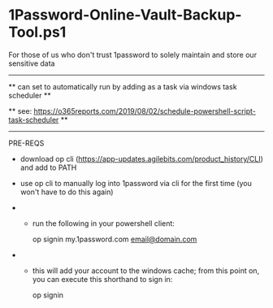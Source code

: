 # 1Password-Online-Vault-Backup-Tool.ps1

For those of us who don't trust 1password to solely maintain and store our sensitive data

------------------------------------

** can set to automatically run by adding as a task via windows task scheduler **

** see: https://o365reports.com/2019/08/02/schedule-powershell-script-task-scheduler **

------------------------------------

 PRE-REQS                     

 * download op cli (https://app-updates.agilebits.com/product_history/CLI) and add to PATH

 * use op cli to manually log into 1password via cli for the first time (you won't have to do this again)
   
 * * run the following in your powershell client: 
        
        op signin my.1password.com email@domain.com

 * * this will add your account to the windows cache; from this point on, you can execute this shorthand to sign in: 
        
        op signin
